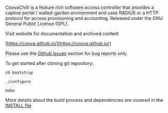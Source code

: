 CoovaChilli is a feature rich software access controller that provides a
captive portal / walled-garden environment and uses RADIUS or a HTTP protocol
for access provisioning and accounting.
Released under the GNU General Public License (GPL).

Visit website for documentation and archived content

[https://coova.github.io/](https://coova.github.io/)

Please use the [Github issues](https://github.com/coova/coova-chilli/issues) section for bug reports only.

To get started after cloning git repository:

  `sh bootstrap`
  
  `./configure` 
  
  `make`

More details about the build process and dependencies are covered in the [INSTALL file](/INSTALL)
